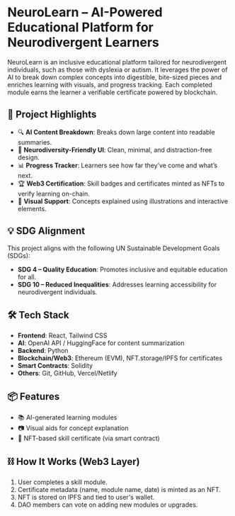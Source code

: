 # NeuroLearn – AI-Powered Educational Platform for Neurodivergent Learners

NeuroLearn is an inclusive educational platform tailored for neurodivergent individuals, such as those with dyslexia or autism. It leverages the power of AI to break down complex concepts into digestible, bite-sized pieces and enriches learning with visuals, and progress tracking. Each completed module earns the learner a verifiable certificate powered by blockchain.

## 🚀 Project Highlights

- 🔍 **AI Content Breakdown**: Breaks down large content into readable summaries.
- 🧠 **Neurodiversity-Friendly UI**: Clean, minimal, and distraction-free design.
- 📊 **Progress Tracker**: Learners see how far they’ve come and what’s next.
- 🏆 **Web3 Certification**: Skill badges and certificates minted as NFTs to verify learning on-chain.
- 🎨 **Visual Support**: Concepts explained using illustrations and interactive elements.

## 💡 SDG Alignment

This project aligns with the following UN Sustainable Development Goals (SDGs):
- **SDG 4 – Quality Education**: Promotes inclusive and equitable education for all.
- **SDG 10 – Reduced Inequalities**: Addresses learning accessibility for neurodivergent individuals.

## 🛠 Tech Stack

- **Frontend**: React, Tailwind CSS
- **AI**: OpenAI API / HuggingFace for content summarization
- **Backend**: Python
- **Blockchain/Web3**: Ethereum (EVM), NFT.storage/IPFS for certificates
- **Smart Contracts**: Solidity
- **Others**: Git, GitHub, Vercel/Netlify

## 📦 Features

- 📚 AI-generated learning modules
- 📷 Visual aids for concept explanation
- 🧾 NFT-based skill certificate (via smart contract)


## ⛓ How It Works (Web3 Layer)

1. User completes a skill module.
2. Certificate metadata (name, module name, date) is minted as an NFT.
3. NFT is stored on IPFS and tied to user's wallet.
4. DAO members can vote on adding new modules or upgrades.

